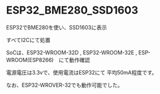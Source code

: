 # ESP32_BME280_SSD1603

ESP32でBME280を使い、SSD1603に表示

すべてI2Cにて処置

SoCは、ESP32-WROOM-32D , ESP32-WROOM-32E , ESP-WROOM(ESP8266)　にて動作確認

電源電圧は3.3vで、使用電流はESP32にて 平均50mA程度です。

なお、ESP32-WROVER-32でも動作可能でした。

